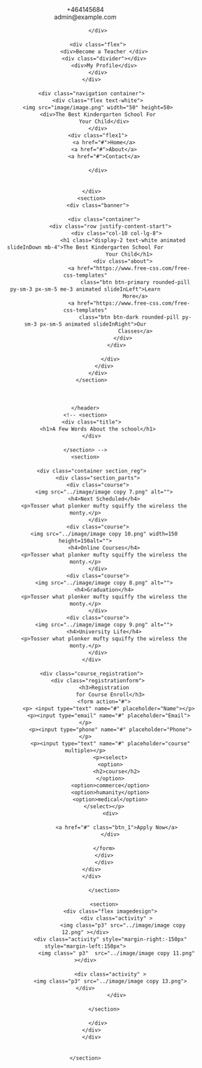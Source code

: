 <html>

<head>
    <link rel="stylesheet" href="css/style.css" />

</head>

<body>
    <header>
        <div class="topBar container">
            <div class="flex">
                <div>+464145684</div>
                <div class="divider"></div>
                <div>admin@example.com</div>

            </div>

            <div class="flex">
                <div>Become a Teacher </div>
                <div class="divider"></div>
                <div>My Profile</div>
            </div>
        </div>

        <div class="navigation container">
            <div class="flex text-white">
            <img src="image/image.png" width="50" height=50>
            <div>The Best Kindergarten School For
                Your Child</div>
            </div>
            <div class="flex1">
                <a href="#">Home</a>
                <a href="#">About</a>
                <a href="#">Contact</a>

            </div>


        </div>
        <section>
            <div class="banner">

                <div class="container">
                    <div class="row justify-content-start">
                        <div class="col-10 col-lg-8">
                            <h1 class="display-2 text-white animated slideInDown mb-4">The Best Kindergarten School For
                                Your Child</h1>
                            <div class="about">
                                <a href="https://www.free-css.com/free-css-templates"
                                    class="btn btn-primary rounded-pill py-sm-3 px-sm-5 me-3 animated slideInLeft">Learn
                                    More</a>
                                <a href="https://www.free-css.com/free-css-templates"
                                    class="btn btn-dark rounded-pill py-sm-3 px-sm-5 animated slideInRight">Our
                                    Classes</a>
                            </div>
                        </div>

                    </div>
                </div>
            </div>
        </section>



    </header>
    <!-- <section>
        <div class="title">
            <h1>A Few Words About the school</h1>
        </div>

    </section> -->
    <section>

        <div class="container section_reg">
            <div class="section_parts">
            <div class="course">
                <img src="../image/image copy 7.png" alt="">
                <h4>Next Scheduled</h4>
                <p>Tosser what plonker mufty squiffy the wireless the monty.</p>
            </div>
            <div class="course">
                <img src="../image/image copy 10.png" width=150 height=150alt="">
                <h4>Online Courses</h4>
                <p>Tosser what plonker mufty squiffy the wireless the monty.</p>
            </div>
            <div class="course">
                <img src="../image/image copy 8.png" alt="">
                <h4>Graduation</h4>
                <p>Tosser what plonker mufty squiffy the wireless the monty.</p>
            </div>
            <div class="course">
                <img src="../image/image copy 9.png" alt="">
                <h4>University Life</h4>
                <p>Tosser what plonker mufty squiffy the wireless the monty.</p>
            </div>
        </div>

        <div class="course_registration">
            <div class="registrationform">
                <h3>Registration
                    for Course Enroll</h3>
                <form action="#">
                   <p> <input type="text" name="#" placeholder="Name"></p>
                   <p><input type="email" name="#" placeholder="Email"></p>
                    <p><input type="phone" name="#" placeholder="Phone"></p>
                    <p><input type="text" name="#" placeholder="course" multiple></p>
                    <p><select>
                    <option>
                        <h2>course</h2>
                    </option>
                    <option>commerce</option>
                    <option>humanity</option>
                    <option>medical</option>
                </select></p>
                    <div>

                        <a href="#" class="btn_1">Apply Now</a>
                    </div>

                </form>
                </div>
                </div>
        </div>
        </div>
        
                </section>

                <section>
                    <div class="flex imagedesign">
                        <div class="activity" >
                            <img class="p3" src="../image/image copy 12.png" ></div>
                    <div class="activity" style="margin-right:-150px" style="margin-left:150px">
                        <img class=" p3"  src="../image/image copy 11.png" ></div>
                   
                    <div class="activity" >
                    <img class="p3" src="../image/image copy 13.png"></div>
                        </div>

                </section>

            </div>
        </div>
        </div>


    </section>







</body>

</html>
